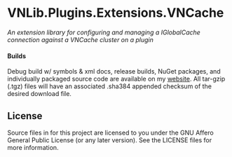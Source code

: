 # VNLib.Plugins.Extensions.VNCache
*An extension library for configuring and managing a IGlobalCache connection against a VNCache cluster on a plugin*

#### Builds
Debug build w/ symbols & xml docs, release builds, NuGet packages, and individually packaged source code are available on my [website](https://www.vaughnnugent.com/resources/software). All tar-gzip (.tgz) files will have an associated .sha384 appended checksum of the desired download file.

## License
Source files in for this project are licensed to you under the GNU Affero General Public License (or any later version). See the LICENSE files for more information.